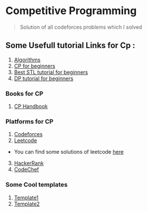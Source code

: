 # Competitive Programming 
> Solution of all codeforces problems which I solved 

## Some Usefull tutorial Links for Cp :
1. [Algorithms](https://www.youtube.com/playlist?list=PLDN4rrl48XKpZkf03iYFl-O29szjTrs_O)     
2. [CP for beginners](https://www.youtube.com/watch?v=xAeiXy8-9Y8&ab_channel=Errichto)
2. [Best STL tutorial for beginners](https://www.youtube.com/watch?v=g-1Cn3ccwXY&t=1920s&ab_channel=RachitJain)
4. [ DP tutorial for beginners](https://www.youtube.com/playlist?list=PLfBJlB6T2eOtMXgK3FLUTawHjzpIEySHF)

### Books for CP
1. [CP Handbook](https://cses.fi/book/book.pdf)

### Platforms for CP

1. [Codeforces](https://codeforces.com/)
2. [Leetcode](https://leetcode.com/)
  - You can find some solutions of leetcode [here](https://github.com/shruti170901/Leetcode)
3. [HackerRank](https://www.hackerrank.com/)
4. [CodeChef](https://www.codechef.com/)
### Some Cool templates 
1. [Template1](https://github.com/DbDibyendu/CP/blob/main/STL/test.cpp)
2. [Template2](https://github.com/DbDibyendu/CP/blob/main/STL/template.cpp)
